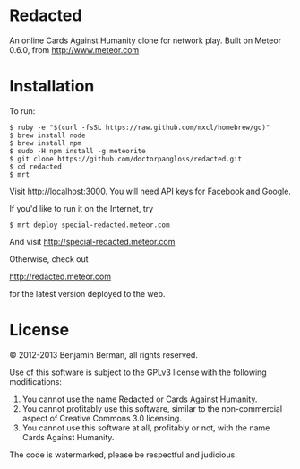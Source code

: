 Redacted
========

An online Cards Against Humanity clone for network play.
Built on Meteor 0.6.0, from http://www.meteor.com

Installation
============

To run:

    $ ruby -e "$(curl -fsSL https://raw.github.com/mxcl/homebrew/go)"
    $ brew install node
    $ brew install npm
    $ sudo -H npm install -g meteorite
    $ git clone https://github.com/doctorpangloss/redacted.git
    $ cd redacted
    $ mrt

Visit http://localhost:3000. You will need API keys for Facebook and Google.

If you'd like to run it on the Internet, try

    $ mrt deploy special-redacted.meteor.com

And visit http://special-redacted.meteor.com

Otherwise, check out

http://redacted.meteor.com

for the latest version deployed to the web.


License
=======

© 2012-2013 Benjamin Berman, all rights reserved.

Use of this software is subject to the GPLv3 license with the following modifications:

  1. You cannot use the name Redacted or Cards Against Humanity.
  2. You cannot profitably use this software, similar to the non-commercial aspect of Creative Commons 3.0 licensing.
  3. You cannot use this software at all, profitably or not, with the name Cards Against Humanity.

The code is watermarked, please be respectful and judicious.
